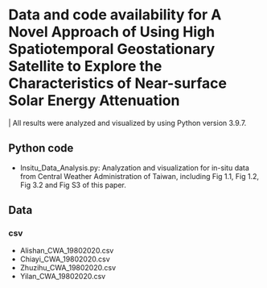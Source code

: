 # Data and code availability for A Novel Approach of Using High Spatiotemporal Geostationary Satellite to Explore the Characteristics of Near-surface Solar Energy Attenuation
| All results were analyzed and visualized by using Python version 3.9.7.
## Python code
* Insitu_Data_Analysis.py: Analyzation and visualization for in-situ data from Central Weather Administration of Taiwan, including Fig 1.1, Fig 1.2, Fig 3.2 and Fig S3 of this paper.
## Data
### csv
* Alishan_CWA_19802020.csv
* Chiayi_CWA_19802020.csv
* Zhuzihu_CWA_19802020.csv
* Yilan_CWA_19802020.csv
